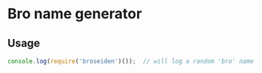 # Bro name generator

## Usage

```js
console.log(require('broseiden')());  // will log a random 'bro' name
```
